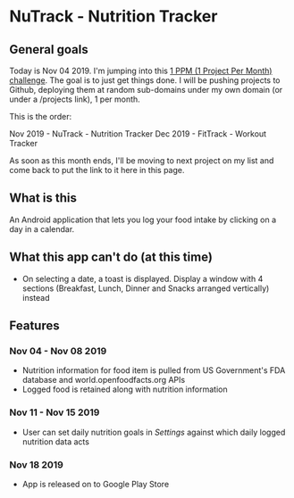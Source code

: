 # NuTrack - Nutrition Tracker

## General goals

Today is Nov 04 2019. I'm jumping into this [1 PPM (1 Project Per Month) challenge](https://blog.1ppm.club/). The goal is to just get things done. I will be pushing projects to Github, deploying them at random sub-domains under my own domain (or under a /projects link), 1 per month.

This is the order:

Nov 2019 - NuTrack - Nutrition Tracker
Dec 2019 - FitTrack - Workout Tracker

As soon as this month ends, I'll be moving to next project on my list and come back to put the link to it here in this page.

## What is this

An Android application that lets you log your food intake by clicking on a day in a calendar.

## What this app can't do (at this time)

- On selecting a date, a toast is displayed. Display a window with 4 sections (Breakfast, Lunch, Dinner and Snacks arranged vertically) instead

## Features

### Nov 04 - Nov 08 2019

- Nutrition information for food item is pulled from US Government's FDA database and world.openfoodfacts.org APIs
- Logged food is retained along with nutrition information

### Nov 11 - Nov 15 2019

- User can set daily nutrition goals in *Settings* against which daily logged nutrition data acts

### Nov 18 2019

- App is released on to Google Play Store
